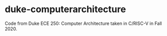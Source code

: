 # duke-computerarchitecture
Code from Duke ECE 250: Computer Architecture taken in C/RISC-V in Fall 2020.
